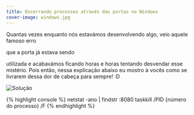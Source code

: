 ```yaml
---
title: Encerrando processos através das portas no Windows
cover-image: windows.jpg
---
```


Quantas vezes enquanto nós estavámos desenvolvendo algo, veio aquele famoso erro
<!--more--> que a porta já estava sendo 
utilizada e acabavámos ficando horas e horas tentando desvendar esse mistério. Pois então, nessa explicação abaixo eu mostro
à vocês como se livrarem dessa dor de cabeça para sempre! :D

![Solução](https://media.giphy.com/media/Vbu4tonZB1XkiQU1Rj/giphy.gif)

{% highlight console %}
netstat -ano | findstr :8080
taskkill /PID {número do processo} /F
{% endhighlight %}